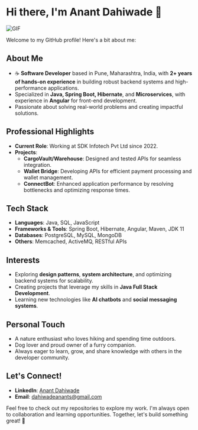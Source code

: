 # Hi there, I'm Anant Dahiwade 👋

<img alt="GIF" src="https://readme-typing-svg.herokuapp.com?color=%2336BCF7&lines=Hi!+I'm+Anant+Dahiwade🖐️;Passionate+Software+Developer💻;Aspiring+Problem+Solver📊;Learning+and+Growing+Every+Day;Empowering+Through+Code;Excited+to+Connect!"/>

Welcome to my GitHub profile! Here's a bit about me:

## About Me

- ☕ **Software Developer** based in Pune, Maharashtra, India, with **2+ years of hands-on experience** in building robust backend systems and high-performance applications.
- Specialized in **Java, Spring Boot, Hibernate**, and **Microservices**, with experience in **Angular** for front-end development.
- Passionate about solving real-world problems and creating impactful solutions.

## Professional Highlights

- **Current Role**: Working at SDK Infotech Pvt Ltd since 2022.
- **Projects**:
  - **CargoVault/Warehouse**: Designed and tested APIs for seamless integration.
  - **Wallet Bridge**: Developing APIs for efficient payment processing and wallet management.
  - **ConnectBot**: Enhanced application performance by resolving bottlenecks and optimizing response times.

## Tech Stack

- **Languages**: Java, SQL, JavaScript
- **Frameworks & Tools**: Spring Boot, Hibernate, Angular, Maven, JDK 11
- **Databases**: PostgreSQL, MySQL, MongoDB
- **Others**: Memcached, ActiveMQ, RESTful APIs

## Interests

- Exploring **design patterns**, **system architecture**, and optimizing backend systems for scalability.
- Creating projects that leverage my skills in **Java Full Stack Development**.
- Learning new technologies like **AI chatbots** and **social messaging systems**.


## Personal Touch

- A nature enthusiast who loves hiking and spending time outdoors.
- Dog lover and proud owner of a furry companion.
- Always eager to learn, grow, and share knowledge with others in the developer community.

## Let's Connect!

- **LinkedIn**: [Anant Dahiwade](https://linkedin.com/in/anantdahiwade)  
- **Email**: [dahiwadeanants@gmail.com](mailto:dahiwadeanants@gmail.com)

Feel free to check out my repositories to explore my work. I'm always open to collaboration and learning opportunities. Together, let's build something great! 🚀

